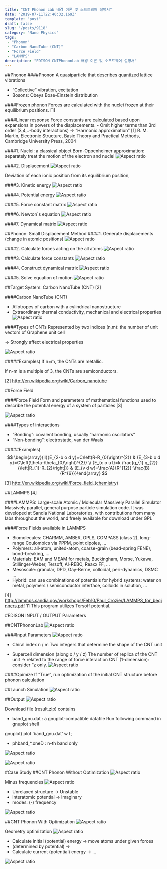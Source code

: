 ```yaml
---
title: "CNT Phonon Lab 배경 이론 및 소프트웨어 설명서"
date: "2019-07-11T22:40:32.169Z"
template: "post"
draft: false
slug: "/posts/9118"
category: "Nano Physics"
tags: 
 - "Phonon"
 - "Carbon NanoTube (CNT)"
 - "Force Field"
 - "LAMMPS" 
description: "EDISON CNTPhononLab 배경 이론 및 소프트웨어 설명서"
---
```

##Phonon
####Phonon
A quasiparticle that describes quantized lattice vibrations 
- “Collective” vibration, excitation
- Bosons: Obeys Bose-Einstein distribution

####Frozen phonon
Forces are calculated with the nuclei frozen at their equilibrium positions. [1]

####Linear response
Force constants are calculated based upon expansions in powers of the displacements. - Omit higher terms than 3rd order (3,4,..-body interactions) $\rightarrow$ “Harmonic approximation”
[1] R. M. Martin, Electronic Structure, Basic Theory and Practical Methods, Cambridge University Press, 2004



####1. Nuclei: a classical object
Born-Oppenheimer approximation: separately treat the motion of the electron and nuclei
![Aspect ratio](/media/POST/9118/0.jpg)



####2. Displacement
![Aspect ratio](/media/POST/9118/1.jpg)

Deviation of each ionic position from its equilibrium position,



####3. Kinetic energy
![Aspect ratio](/media/POST/9118/2.jpg)


####4. Potential energy
![Aspect ratio](/media/POST/9118/3.jpg)


####5. Force constant matrix
![Aspect ratio](/media/POST/9118/4.jpg)


####6. Newton`s equation
![Aspect ratio](/media/POST/9118/5.jpg)


####7. Dynamical matrix
![Aspect ratio](/media/POST/9118/6.jpg)


##Phonon: Small Displacement Method
####1. Generate displacements (change in atomic positions)
![Aspect ratio](/media/POST/9118/7.jpg)


####2. Calculate forces acting on the all atoms
![Aspect ratio](/media/POST/9118/8.jpg)


####3. Calculate force constants
![Aspect ratio](/media/POST/9118/9.jpg)


####4. Construct dynamical matrix
![Aspect ratio](/media/POST/9118/10.jpg)


####5. Solve equation of motion
![Aspect ratio](/media/POST/9118/11.jpg)




##Target System: Carbon NanoTube (CNT) [2]

####Carbon NanoTube (CNT)
- Allotropes of carbon with a cylindrical nanostructure 
- Extraordinary thermal conductivity, mechanical and electrical properties
![Aspect ratio](/media/POST/9118/12.jpg)


####Types of CNTs
Represented by two indices (n,m): the number of unit vectors of Graphene unit cell

$\rightarrow$ Strongly affect electrical properties

![Aspect ratio](/media/POST/9118/13.jpg)


#####Examples)
If n=m, the CNTs are metallic.

If n-m is a multiple of 3, the CNTs are semiconductors.


[2] http://en.wikipedia.org/wiki/Carbon_nanotube


##Force Field

####Force Field
Form and parameters of mathematical functions used to describe the potential energy of a system of particles [3]

![Aspect ratio](/media/POST/9118/14.jpg)

####Types of interactions
- “Bonding”: covalent bonding, usually “harmonic oscillators”
- “Non-bonding”: electrostatic, van der Waals 

#####Examples)
$$
\begin{array}{ll}{E_{2-b o d y}=C\left(R-R_{0}\right)^{2}} & {E_{3-b o d y}=C\left(\theta-\theta_{0}\right)^{2}} \\ {E_{c o u l}=k \frac{q_{1} q_{2}}{\left|R_{1}-R_{2}\right|}} & {E_{v d w}=\frac{A}{R^{12}}-\frac{B}{R^{6}}}\end{array}
$$

[3] http://en.wikipedia.org/wiki/Force_field_(chemistry)

 
##LAMMPS [4]

####LAMMPS: Large-scale Atomic / Molecular Massively Parallel Simulator
Massively parallel, general purpose particle simulation code. It was developed at Sandia National Laboratories, with contributions from many labs throughout the world, and freely available for download under GPL

####Force Fields available in LAMMPS
- Biomolecules: CHARMM, AMBER, OPLS, COMPASS (class 2), long-range Coulombics via PPPM, point
dipoles, ...
- Polymers: all-atom, united-atom, coarse-grain (bead-spring FENE), bond-breaking, ...
- Materials: EAM and MEAM for metals, Buckingham, Morse, Yukawa, Stillinger-Weber, Tersoff, AI-REBO,
 Reaxx FF, ...
- Mesoscale: granular, DPD, Gay-Berne, colloidal, peri-dynamics, DSMC ...
- Hybrid: can use combinations of potentials for hybrid systems: water on metal, polymers / semiconductor interface, colloids in solution, ...


[4] http://lammps.sandia.gov/workshops/Feb10/Paul_Crozier/LAMMPS_for_beginners.pdf 11
This program utilizes Tersoff potential.
 

#EDISON INPUT / OUTPUT Parameters


##CNTPhononLab
![Aspect ratio](/media/POST/9118/15.jpg)

####Input Parameters
![Aspect ratio](/media/POST/9118/16.jpg)

- Chiral index n / m
Two integers that determine the shape of the CNT unit

- Supercell dimension (along x / y / z)
The number of replica of the CNT unit $\rightarrow$ related to the range of force interaction CNT (1-dimension): consider “z only.
![Aspect ratio](/media/POST/9118/17.jpg)

####Opimize
If “True”, run optimization of the initial CNT structure before phonon calculation

##Launch Simulation
![Aspect ratio](/media/POST/9118/18.jpg)


##Output
![Aspect ratio](/media/POST/9118/19.jpg)

Download file (result.zip) contains 
- band_gnu.dat : a gnuplot-compatible datafile
Run following command in gnuplot shell

gnuplot) plot ‘band_gnu.dat’ w l ;
- phband_*.oneD : n-th band only

![Aspect ratio](/media/POST/9118/20.jpg)

![Aspect ratio](/media/POST/9118/21.jpg)



#Case Study
##CNT Phonon Without Optimization
![Aspect ratio](/media/POST/9118/22.jpg)


Minus frequencies
![Aspect ratio](/media/POST/9118/23.jpg)

- Unrelaxed structure $\rightarrow$ Unstable 
- interatomic potential $\rightarrow$ Imaginary 
- modes: (-) frequency

![Aspect ratio](/media/POST/9118/24.jpg)

##CNT Phonon With Optimization
![Aspect ratio](/media/POST/9118/25.jpg)

Geometry optimization
![Aspect ratio](/media/POST/9118/26.jpg)

- Calculate initial (potential) energy $\rightarrow$ move atoms under given forces 
- (determined by potential) $\rightarrow$
- Calculate current (potential) energy $\rightarrow$
...

![Aspect ratio](/media/POST/9118/27.jpg)


